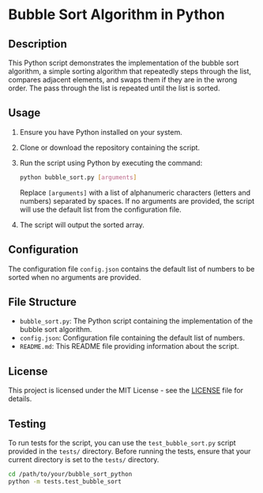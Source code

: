 # Bubble Sort Algorithm in Python

## Description
This Python script demonstrates the implementation of the bubble sort algorithm, a simple sorting algorithm that repeatedly steps through the list, compares adjacent elements, and swaps them if they are in the wrong order. The pass through the list is repeated until the list is sorted.

## Usage
1. Ensure you have Python installed on your system.
2. Clone or download the repository containing the script.
3. Run the script using Python by executing the command:

    ```bash
    python bubble_sort.py [arguments]
    ```
    
    Replace `[arguments]` with a list of alphanumeric characters (letters and numbers) separated by spaces. If no arguments are provided, the script will use the default list from the configuration file.

4. The script will output the sorted array.

## Configuration
The configuration file `config.json` contains the default list of numbers to be sorted when no arguments are provided.

## File Structure
- `bubble_sort.py`: The Python script containing the implementation of the bubble sort algorithm.
- `config.json`: Configuration file containing the default list of numbers.
- `README.md`: This README file providing information about the script.



## License
This project is licensed under the MIT License - see the [LICENSE](LICENSE) file for details.



## Testing
To run tests for the script, you can use the `test_bubble_sort.py` script provided in the `tests/` directory. Before running the tests, ensure that your current directory is set to the `tests/` directory.

```bash
cd /path/to/your/bubble_sort_python
python -m tests.test_bubble_sort
```